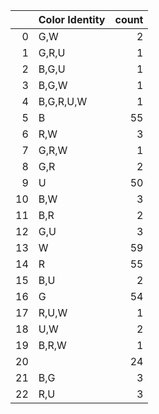 |    | Color Identity   |   count |
|---:|:-----------------|--------:|
|  0 | G,W              |       2 |
|  1 | G,R,U            |       1 |
|  2 | B,G,U            |       1 |
|  3 | B,G,W            |       1 |
|  4 | B,G,R,U,W        |       1 |
|  5 | B                |      55 |
|  6 | R,W              |       3 |
|  7 | G,R,W            |       1 |
|  8 | G,R              |       2 |
|  9 | U                |      50 |
| 10 | B,W              |       3 |
| 11 | B,R              |       2 |
| 12 | G,U              |       3 |
| 13 | W                |      59 |
| 14 | R                |      55 |
| 15 | B,U              |       2 |
| 16 | G                |      54 |
| 17 | R,U,W            |       1 |
| 18 | U,W              |       2 |
| 19 | B,R,W            |       1 |
| 20 |                  |      24 |
| 21 | B,G              |       3 |
| 22 | R,U              |       3 |